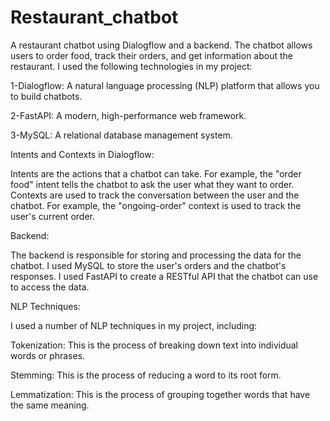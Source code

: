 # Restaurant_chatbot
A restaurant chatbot using Dialogflow and a backend. The chatbot allows users to order food, track their orders, and get information about the restaurant. I used the following technologies in my project:

1-Dialogflow: A natural language processing (NLP) platform that allows you to build chatbots.

2-FastAPI: A modern, high-performance web framework.

3-MySQL: A relational database management system.



Intents and Contexts in Dialogflow:

Intents are the actions that a chatbot can take. For example, the "order food" intent tells the chatbot to ask the user what they want to order. Contexts are used to track the conversation between the user and the chatbot. For example, the "ongoing-order" context is used to track the user's current order.



Backend:

The backend is responsible for storing and processing the data for the chatbot. I used MySQL to store the user's orders and the chatbot's responses. I used FastAPI to create a RESTful API that the chatbot can use to access the data.



NLP Techniques:

I used a number of NLP techniques in my project, including:

Tokenization: This is the process of breaking down text into individual words or phrases.

Stemming: This is the process of reducing a word to its root form.

Lemmatization: This is the process of grouping together words that have the same meaning.
